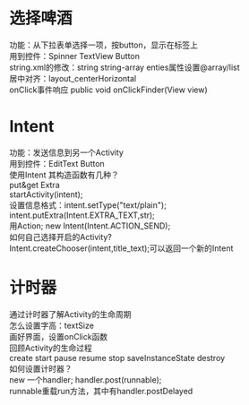# 选择啤酒
功能：从下拉表单选择一项，按button，显示在标签上  
用到控件：Spinner TextView Button  
string.xml的修改：string string-array enties属性设置@array/list  
居中对齐：layout_centerHorizontal  
onClick事件响应 public void onClickFinder(View view)  

# Intent
功能：发送信息到另一个Activity  
用到控件：EditText Button  
使用Intent 其构造函数有几种？  
put&get Extra  
startActivity(intent);  
设置信息格式：intent.setType("text/plain");  
        intent.putExtra(Intent.EXTRA_TEXT,str);  
用Action; new Intent(Intent.ACTION_SEND);  
如何自己选择开启的Activity?  
Intent.createChooser(intent,title_text);可以返回一个新的Intent  

# 计时器
通过计时器了解Activity的生命周期  
怎么设置字高：textSize  
画好界面，设置onClick函数  
回顾Activity的生命过程  
create start pause resume stop saveInstanceState destroy  
如何设置计时器？  
new 一个handler; handler.post(runnable);  
runnable重载run方法，其中有handler.postDelayed  
